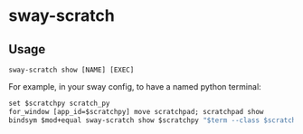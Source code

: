 # sway-scratch

## Usage


```
sway-scratch show [NAME] [EXEC]
```

For example, in your sway config, to have a named python terminal:

```i3
set $scratchpy scratch_py
for_window [app_id=$scratchpy] move scratchpad; scratchpad show
bindsym $mod+equal sway-scratch show $scratchpy "$term --class $scratchpy -e python -q"
```
